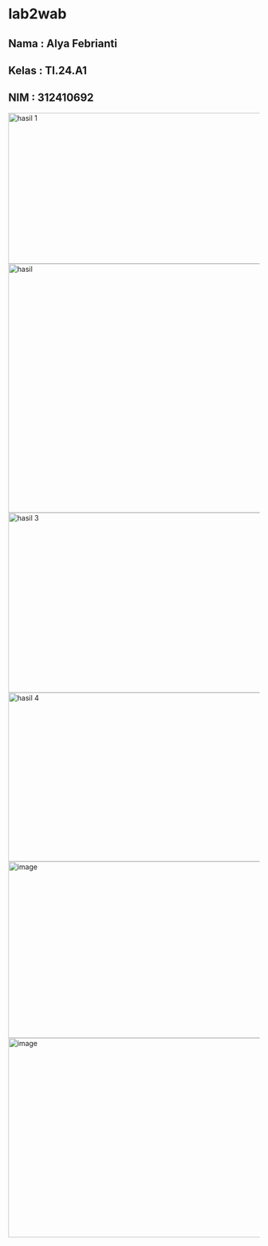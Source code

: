 # lab2wab
## Nama : Alya Febrianti
## Kelas : TI.24.A1
## NIM : 312410692

<img width="959" height="302" alt="hasil 1" src="https://github.com/user-attachments/assets/b190a6ae-efb5-4690-97ee-6167a00f79e6" />

<img width="950" height="498" alt="hasil" src="https://github.com/user-attachments/assets/f5d96bb2-7688-4c8e-a2b9-bca80d8f41cd" />

<img width="959" height="360" alt="hasil 3" src="https://github.com/user-attachments/assets/f6838f81-eb12-45fe-9ffa-db4f9055a932" />

<img width="959" height="338" alt="hasil 4" src="https://github.com/user-attachments/assets/498479b3-7a62-41e1-90c9-cdf183a379c9" />

<img width="957" height="353" alt="image" src="https://github.com/user-attachments/assets/022d851c-538c-4123-ac56-daa01cca58f7" />

<img width="956" height="399" alt="image" src="https://github.com/user-attachments/assets/57f8922c-12dc-46ee-bc27-29d7207af3cf" />









